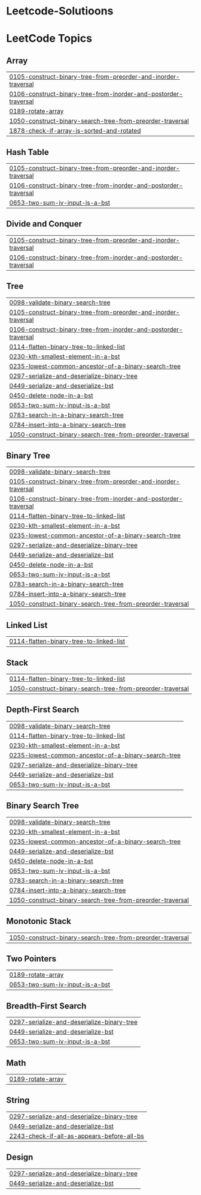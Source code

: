 # Leetcode-Solutioons
<!---LeetCode Topics Start-->
# LeetCode Topics
## Array
|  |
| ------- |
| [0105-construct-binary-tree-from-preorder-and-inorder-traversal](https://github.com/Sujalhere69/Leetcode-Solutions/tree/master/0105-construct-binary-tree-from-preorder-and-inorder-traversal) |
| [0106-construct-binary-tree-from-inorder-and-postorder-traversal](https://github.com/Sujalhere69/Leetcode-Solutions/tree/master/0106-construct-binary-tree-from-inorder-and-postorder-traversal) |
| [0189-rotate-array](https://github.com/Sujalhere69/Leetcode-Solutions/tree/master/0189-rotate-array) |
| [1050-construct-binary-search-tree-from-preorder-traversal](https://github.com/Sujalhere69/Leetcode-Solutions/tree/master/1050-construct-binary-search-tree-from-preorder-traversal) |
| [1878-check-if-array-is-sorted-and-rotated](https://github.com/Sujalhere69/Leetcode-Solutions/tree/master/1878-check-if-array-is-sorted-and-rotated) |
## Hash Table
|  |
| ------- |
| [0105-construct-binary-tree-from-preorder-and-inorder-traversal](https://github.com/Sujalhere69/Leetcode-Solutions/tree/master/0105-construct-binary-tree-from-preorder-and-inorder-traversal) |
| [0106-construct-binary-tree-from-inorder-and-postorder-traversal](https://github.com/Sujalhere69/Leetcode-Solutions/tree/master/0106-construct-binary-tree-from-inorder-and-postorder-traversal) |
| [0653-two-sum-iv-input-is-a-bst](https://github.com/Sujalhere69/Leetcode-Solutions/tree/master/0653-two-sum-iv-input-is-a-bst) |
## Divide and Conquer
|  |
| ------- |
| [0105-construct-binary-tree-from-preorder-and-inorder-traversal](https://github.com/Sujalhere69/Leetcode-Solutions/tree/master/0105-construct-binary-tree-from-preorder-and-inorder-traversal) |
| [0106-construct-binary-tree-from-inorder-and-postorder-traversal](https://github.com/Sujalhere69/Leetcode-Solutions/tree/master/0106-construct-binary-tree-from-inorder-and-postorder-traversal) |
## Tree
|  |
| ------- |
| [0098-validate-binary-search-tree](https://github.com/Sujalhere69/Leetcode-Solutions/tree/master/0098-validate-binary-search-tree) |
| [0105-construct-binary-tree-from-preorder-and-inorder-traversal](https://github.com/Sujalhere69/Leetcode-Solutions/tree/master/0105-construct-binary-tree-from-preorder-and-inorder-traversal) |
| [0106-construct-binary-tree-from-inorder-and-postorder-traversal](https://github.com/Sujalhere69/Leetcode-Solutions/tree/master/0106-construct-binary-tree-from-inorder-and-postorder-traversal) |
| [0114-flatten-binary-tree-to-linked-list](https://github.com/Sujalhere69/Leetcode-Solutions/tree/master/0114-flatten-binary-tree-to-linked-list) |
| [0230-kth-smallest-element-in-a-bst](https://github.com/Sujalhere69/Leetcode-Solutions/tree/master/0230-kth-smallest-element-in-a-bst) |
| [0235-lowest-common-ancestor-of-a-binary-search-tree](https://github.com/Sujalhere69/Leetcode-Solutions/tree/master/0235-lowest-common-ancestor-of-a-binary-search-tree) |
| [0297-serialize-and-deserialize-binary-tree](https://github.com/Sujalhere69/Leetcode-Solutions/tree/master/0297-serialize-and-deserialize-binary-tree) |
| [0449-serialize-and-deserialize-bst](https://github.com/Sujalhere69/Leetcode-Solutions/tree/master/0449-serialize-and-deserialize-bst) |
| [0450-delete-node-in-a-bst](https://github.com/Sujalhere69/Leetcode-Solutions/tree/master/0450-delete-node-in-a-bst) |
| [0653-two-sum-iv-input-is-a-bst](https://github.com/Sujalhere69/Leetcode-Solutions/tree/master/0653-two-sum-iv-input-is-a-bst) |
| [0783-search-in-a-binary-search-tree](https://github.com/Sujalhere69/Leetcode-Solutions/tree/master/0783-search-in-a-binary-search-tree) |
| [0784-insert-into-a-binary-search-tree](https://github.com/Sujalhere69/Leetcode-Solutions/tree/master/0784-insert-into-a-binary-search-tree) |
| [1050-construct-binary-search-tree-from-preorder-traversal](https://github.com/Sujalhere69/Leetcode-Solutions/tree/master/1050-construct-binary-search-tree-from-preorder-traversal) |
## Binary Tree
|  |
| ------- |
| [0098-validate-binary-search-tree](https://github.com/Sujalhere69/Leetcode-Solutions/tree/master/0098-validate-binary-search-tree) |
| [0105-construct-binary-tree-from-preorder-and-inorder-traversal](https://github.com/Sujalhere69/Leetcode-Solutions/tree/master/0105-construct-binary-tree-from-preorder-and-inorder-traversal) |
| [0106-construct-binary-tree-from-inorder-and-postorder-traversal](https://github.com/Sujalhere69/Leetcode-Solutions/tree/master/0106-construct-binary-tree-from-inorder-and-postorder-traversal) |
| [0114-flatten-binary-tree-to-linked-list](https://github.com/Sujalhere69/Leetcode-Solutions/tree/master/0114-flatten-binary-tree-to-linked-list) |
| [0230-kth-smallest-element-in-a-bst](https://github.com/Sujalhere69/Leetcode-Solutions/tree/master/0230-kth-smallest-element-in-a-bst) |
| [0235-lowest-common-ancestor-of-a-binary-search-tree](https://github.com/Sujalhere69/Leetcode-Solutions/tree/master/0235-lowest-common-ancestor-of-a-binary-search-tree) |
| [0297-serialize-and-deserialize-binary-tree](https://github.com/Sujalhere69/Leetcode-Solutions/tree/master/0297-serialize-and-deserialize-binary-tree) |
| [0449-serialize-and-deserialize-bst](https://github.com/Sujalhere69/Leetcode-Solutions/tree/master/0449-serialize-and-deserialize-bst) |
| [0450-delete-node-in-a-bst](https://github.com/Sujalhere69/Leetcode-Solutions/tree/master/0450-delete-node-in-a-bst) |
| [0653-two-sum-iv-input-is-a-bst](https://github.com/Sujalhere69/Leetcode-Solutions/tree/master/0653-two-sum-iv-input-is-a-bst) |
| [0783-search-in-a-binary-search-tree](https://github.com/Sujalhere69/Leetcode-Solutions/tree/master/0783-search-in-a-binary-search-tree) |
| [0784-insert-into-a-binary-search-tree](https://github.com/Sujalhere69/Leetcode-Solutions/tree/master/0784-insert-into-a-binary-search-tree) |
| [1050-construct-binary-search-tree-from-preorder-traversal](https://github.com/Sujalhere69/Leetcode-Solutions/tree/master/1050-construct-binary-search-tree-from-preorder-traversal) |
## Linked List
|  |
| ------- |
| [0114-flatten-binary-tree-to-linked-list](https://github.com/Sujalhere69/Leetcode-Solutions/tree/master/0114-flatten-binary-tree-to-linked-list) |
## Stack
|  |
| ------- |
| [0114-flatten-binary-tree-to-linked-list](https://github.com/Sujalhere69/Leetcode-Solutions/tree/master/0114-flatten-binary-tree-to-linked-list) |
| [1050-construct-binary-search-tree-from-preorder-traversal](https://github.com/Sujalhere69/Leetcode-Solutions/tree/master/1050-construct-binary-search-tree-from-preorder-traversal) |
## Depth-First Search
|  |
| ------- |
| [0098-validate-binary-search-tree](https://github.com/Sujalhere69/Leetcode-Solutions/tree/master/0098-validate-binary-search-tree) |
| [0114-flatten-binary-tree-to-linked-list](https://github.com/Sujalhere69/Leetcode-Solutions/tree/master/0114-flatten-binary-tree-to-linked-list) |
| [0230-kth-smallest-element-in-a-bst](https://github.com/Sujalhere69/Leetcode-Solutions/tree/master/0230-kth-smallest-element-in-a-bst) |
| [0235-lowest-common-ancestor-of-a-binary-search-tree](https://github.com/Sujalhere69/Leetcode-Solutions/tree/master/0235-lowest-common-ancestor-of-a-binary-search-tree) |
| [0297-serialize-and-deserialize-binary-tree](https://github.com/Sujalhere69/Leetcode-Solutions/tree/master/0297-serialize-and-deserialize-binary-tree) |
| [0449-serialize-and-deserialize-bst](https://github.com/Sujalhere69/Leetcode-Solutions/tree/master/0449-serialize-and-deserialize-bst) |
| [0653-two-sum-iv-input-is-a-bst](https://github.com/Sujalhere69/Leetcode-Solutions/tree/master/0653-two-sum-iv-input-is-a-bst) |
## Binary Search Tree
|  |
| ------- |
| [0098-validate-binary-search-tree](https://github.com/Sujalhere69/Leetcode-Solutions/tree/master/0098-validate-binary-search-tree) |
| [0230-kth-smallest-element-in-a-bst](https://github.com/Sujalhere69/Leetcode-Solutions/tree/master/0230-kth-smallest-element-in-a-bst) |
| [0235-lowest-common-ancestor-of-a-binary-search-tree](https://github.com/Sujalhere69/Leetcode-Solutions/tree/master/0235-lowest-common-ancestor-of-a-binary-search-tree) |
| [0449-serialize-and-deserialize-bst](https://github.com/Sujalhere69/Leetcode-Solutions/tree/master/0449-serialize-and-deserialize-bst) |
| [0450-delete-node-in-a-bst](https://github.com/Sujalhere69/Leetcode-Solutions/tree/master/0450-delete-node-in-a-bst) |
| [0653-two-sum-iv-input-is-a-bst](https://github.com/Sujalhere69/Leetcode-Solutions/tree/master/0653-two-sum-iv-input-is-a-bst) |
| [0783-search-in-a-binary-search-tree](https://github.com/Sujalhere69/Leetcode-Solutions/tree/master/0783-search-in-a-binary-search-tree) |
| [0784-insert-into-a-binary-search-tree](https://github.com/Sujalhere69/Leetcode-Solutions/tree/master/0784-insert-into-a-binary-search-tree) |
| [1050-construct-binary-search-tree-from-preorder-traversal](https://github.com/Sujalhere69/Leetcode-Solutions/tree/master/1050-construct-binary-search-tree-from-preorder-traversal) |
## Monotonic Stack
|  |
| ------- |
| [1050-construct-binary-search-tree-from-preorder-traversal](https://github.com/Sujalhere69/Leetcode-Solutions/tree/master/1050-construct-binary-search-tree-from-preorder-traversal) |
## Two Pointers
|  |
| ------- |
| [0189-rotate-array](https://github.com/Sujalhere69/Leetcode-Solutions/tree/master/0189-rotate-array) |
| [0653-two-sum-iv-input-is-a-bst](https://github.com/Sujalhere69/Leetcode-Solutions/tree/master/0653-two-sum-iv-input-is-a-bst) |
## Breadth-First Search
|  |
| ------- |
| [0297-serialize-and-deserialize-binary-tree](https://github.com/Sujalhere69/Leetcode-Solutions/tree/master/0297-serialize-and-deserialize-binary-tree) |
| [0449-serialize-and-deserialize-bst](https://github.com/Sujalhere69/Leetcode-Solutions/tree/master/0449-serialize-and-deserialize-bst) |
| [0653-two-sum-iv-input-is-a-bst](https://github.com/Sujalhere69/Leetcode-Solutions/tree/master/0653-two-sum-iv-input-is-a-bst) |
## Math
|  |
| ------- |
| [0189-rotate-array](https://github.com/Sujalhere69/Leetcode-Solutions/tree/master/0189-rotate-array) |
## String
|  |
| ------- |
| [0297-serialize-and-deserialize-binary-tree](https://github.com/Sujalhere69/Leetcode-Solutions/tree/master/0297-serialize-and-deserialize-binary-tree) |
| [0449-serialize-and-deserialize-bst](https://github.com/Sujalhere69/Leetcode-Solutions/tree/master/0449-serialize-and-deserialize-bst) |
| [2243-check-if-all-as-appears-before-all-bs](https://github.com/Sujalhere69/Leetcode-Solutions/tree/master/2243-check-if-all-as-appears-before-all-bs) |
## Design
|  |
| ------- |
| [0297-serialize-and-deserialize-binary-tree](https://github.com/Sujalhere69/Leetcode-Solutions/tree/master/0297-serialize-and-deserialize-binary-tree) |
| [0449-serialize-and-deserialize-bst](https://github.com/Sujalhere69/Leetcode-Solutions/tree/master/0449-serialize-and-deserialize-bst) |
<!---LeetCode Topics End-->